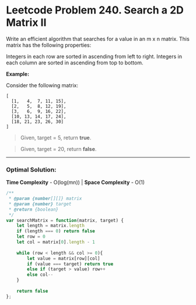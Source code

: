 # Leetcode Problem 240. Search a 2D Matrix II

Write an efficient algorithm that searches for a value in an m x n matrix. This matrix has the following properties:

Integers in each row are sorted in ascending from left to right.
Integers in each column are sorted in ascending from top to bottom.

**Example:**

Consider the following matrix:

```
[
  [1,   4,  7, 11, 15],
  [2,   5,  8, 12, 19],
  [3,   6,  9, 16, 22],
  [10, 13, 14, 17, 24],
  [18, 21, 23, 26, 30]
]
```

> Given, target = 5, return **true**.

> Given, target = 20, return **false**.

---
### Optimal Solution: 

**Time Complexity** - O(log(mn))  |   **Space Complexity** - O(1)

```javascript
/**
 * @param {number[][]} matrix
 * @param {number} target
 * @return {boolean}
 */
var searchMatrix = function(matrix, target) {
    let length = matrix.length
    if (length === 0) return false
    let row = 0
    let col = matrix[0].length - 1
    
    while (row < length && col >= 0){
        let value = matrix[row][col]
        if (value === target) return true
        else if (target > value) row++
        else col--
    }
    
    return false
};
```
